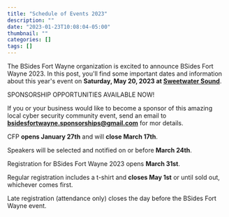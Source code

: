 ```yaml
---
title: "Schedule of Events 2023"
description: ""
date: "2023-01-23T10:08:04-05:00"
thumbnail: ""
categories: []
tags: []
---
```


The BSides Fort Wayne organization is excited to announce BSides Fort Wayne 2023. In this post, you'll find some important dates and information about this year's event on **Saturday, May 20, 2023 at [Sweetwater Sound](https://www.sweetwater.com/local/directions/)**.

SPONSORSHIP OPPORTUNITIES AVAILABLE NOW!

If you or your business would like to become a sponsor of this amazing local cyber security community event, send an email to [**bsidesfortwayne.sponsorships@gmail.com**](bsidesfortwayne.sponsorships@gmail.com) for mor details.

CFP **opens January 27th** and will **close March 17th**.

Speakers will be selected and notified on or before **March 24th**.

Registration for BSides Fort Wayne 2023 opens **March 31st**.

Regular registration includes a t-shirt and **closes May 1st** or until sold out, whichever comes first.

Late registration (attendance only) closes the day before the BSides Fort Wayne event.

